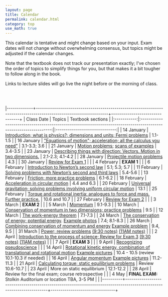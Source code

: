 ```yaml
---
layout: page
title: Calendar
permalink: calendar.html
category: top 
use_math: true
---
```


    
This calendar is tentative and might change based on your input. Exam dates will not change without overwhelming consensus, but topics might be adjusted if the calendar changes.

Note that the textbook does not track our presentation exactly; I've chosen the order of topics to simplify things for you, but that makes it a bit tougher to follow along in the book.

Links to lecture slides will go live the night before or the morning of class.
  
<br><br>

|-------------+------------------------------------------------------------------------------------------------------------------+--------------------------------+
| Class Date  | Topics                                                                                                           | Textbook sections              |
|:-----------:|:----------------------------------------------------------------------------------------------------------------:|:------------------------------:|
| 14 January  | <a href="slides/lecture1.pdf">Introduction; what is physics?; dimensions and units; Fermi problems</a>           | 1.1-1.5                        |
| 16 January  | <a href="slides/lecture2.pdf">"Equations of motion"; acceleration; all the calculus you need"</a>                | 3.1-3.3; 3.6                   |
| 21 January  | <a href="slides/lecture3.pdf">Motion problems</a>; <a href="slides/lecture3_example_scans.pdf">scans of examples</a>                            | 3.4-3.5                        |
| 23 January  | <a href="slides/lecture4.pdf">Describing things with direction: Vectors. Motion in two dimensions.</a>           | 2.1-2.3; 4.1-4.2                        |
| 28 January  | <a href="slides/lecture5.pdf">Projectile motion problems</a>                                                     | 4.3                        |
| 30 January  | <a href="slides/lecture6.pdf">Review for Exam 1</a>                                                              |                                |
| 4 February  | **EXAM 1**                                                                                                       |                                |
| 6 February  | <a href="slides/lecture7.pdf">Introduction to Newton’s second law</a>                                            | 5.1; 5.3; 5.7                  |
| 11 February | <a href="slides/lec8.pdf">Solving problems with Newton’s second and third laws</a>                           | 5.4-5.6                        |
| 13 February | <a href="slides/lecture9.pdf">Friction; more practice problems</a>                                               | 6.1-6.2                        |
| 18 February | <a href="slides/lecture10.pdf">Acceleration in circular motion</a>                                               | 4.4 and 6.3                            |
| 20 February | <a href="slides/lecture11.pdf">Universal gravitation; solving problems involving uniform circular motion</a>     | 13.1                           |
| 25 February | <a href="slides/lecture12.pdf">Torque and rotational inertia: analogues to force and mass. Further practice.</a> | 10.6 and 10.7                           |
| 27 February | <a href="slides/lecture13.pdf">Review for Exam 2</a>                                                             |                                |
| 3 March     | **EXAM 2**                                                                                                       |                                |
| 5 March     | <a href="slides/lecture14.pdf">Momentum</a>       | 9.1-9.3                        |
| 10 March    | <a href="slides/lecture15.pdf">Conservation of momentum in two dimensions; practice problems</a>                                    | 9.5                            | 
| 12 March    | <a href="slides/lecture16.pdf">The work-energy theorem</a>                                                       | 7.1-7.3                        |
| 24 March    | <a href="slides/lecture17_wsol.pdf">The conservation of energy; potential energy</a>. <a href="slides/lecture17_examples.pdf">Example photos</a>       | 7.4; 8.1-8.3                   |
| 26 March    | <a href="slides/lecture18_wsol.pdf">Combining conservation of momentum and energy</a>  <a href="slides/lecture18_example.jpg">Example problem</a>                               | 9.4, 9.5              |
| 31 March    | <a href="slides/lecture19.pdf">Power; review problems</a> <a href="slides/lecture19-annotated-930.pdf">(9:30 notes)</a> <a href="slides/lecture19-annotated-11AM.pdf">(11AM notes)</a>                   | |
| 2 April     | <a href="slides/lecture20.pdf">Introduction to the process of science; Review for Exam 3</a> <a href="slides/lecture20-annotated-930.pdf">(9:30 notes)</a> <a href="slides/lecture20-annotated-11AM.pdf">(11AM notes)</a>                                                             |                                |
| 7 April     | **EXAM 3**                                                                                                       |                                |
| 9 April     | <a href="slides/lecture21.pdf">Recognizing pseudoscience</a>                                                     |                                |
| 14 April    | <a href="slides/lecture22.pdf">Rotational kinetic energy, combination of translational and rotational motion</a> <a href="slides/exampls_apr15.pdf">Example pictures</a>   | 10.4 - 10.5 (review 10.1-10.3 if needed)                         |
| 16 April    | <a href="slides/lecture23.pdf">Angular momentum</a>  <a href="slides/examples_apr16.pdf">Example pictures</a>                                                            | 11.2-11.3                            |
| 21 April    | <a href="slides/lecture24.pdf">Calculating torque; static equilibrium problems</a>                               | Review 10.6-10.7                        | 
| 23 April    | More on static equilibrium                               | 12.1-12.2                      |
| 28 April    | Review for the final exam; course retrospective                               |                                |
| 4 May       | **FINAL EXAM:** Stolkin Auditorium or location TBA, 3-5 PM                                                       |                                |
|----------+---------------------------------------------------------------------------------------------------------------------+--------------------------------+




